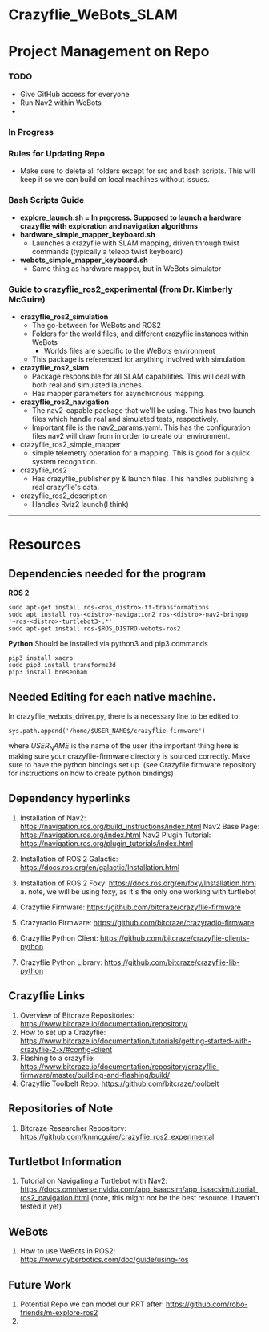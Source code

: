 # Crazyflie_WeBots_SLAM


# Project Management on Repo
### TODO
- Give GitHub access for everyone
- Run Nav2 within WeBots
- 
### In Progress

### Rules for Updating Repo
- Make sure to delete all folders except for src and bash scripts. This will keep it so we can build on local machines without issues.
### Bash Scripts Guide
- **explore_launch.sh = In prgoress. Supposed to launch a hardware crazyflie with exploration and navigation algorithms**
- **hardware_simple_mapper_keyboard.sh**
  - Launches a crazyflie with SLAM mapping, driven through twist commands (typically a teleop twist keyboard)
- **webots_simple_mapper_keyboard.sh**
  - Same thing as hardware mapper, but in WeBots simulator

### Guide to crazyflie_ros2_experimental (from Dr. Kimberly McGuire)
- **crazyflie_ros2_simulation**
  - The go-between for WeBots and ROS2
  - Folders for the world files, and different crazyflie instances within WeBots
    - Worlds files are specific to the WeBots environment
  - This package is referenced for anything involved with simulation
- **crazyflie_ros2_slam**
  - Package responsible for all SLAM capabilities. This will deal with both real and simulated launches. 
  - Has mapper parameters for asynchronous mapping.
- **crazyflie_ros2_navigation**
  - The nav2-capable package that we'll be using. This has two launch files which handle real and simulated tests, respectively. 
  - Important file is the nav2_params.yaml. This has the configuration files nav2 will draw from in order to create our environment. 
- crazyflie_ros2_simple_mapper
  - simple telemetry operation for a mapping. This is good for a quick system recognition.
- crazyflie_ros2
  - Has crazyflie_publisher py & launch files. This handles publishing a real crazyflie's data.
- crazyflie_ros2_description
  - Handles Rviz2 launch(I think)

----------
# Resources
## Dependencies needed for the program
**ROS 2**
```
sudo apt-get install ros-<ros_distro>-tf-transformations
sudo apt install ros-<distro>-navigation2 ros-<distro>-nav2-bringup '~ros-<distro>-turtlebot3-.*'
sudo apt-get install ros-$ROS_DISTRO-webots-ros2

```
**Python**
Should be installed via python3 and pip3 commands
```
pip3 install xacro
sudo pip3 install transforms3d
pip3 install bresenham

```
## Needed Editing for each native machine.
In crazyflie_webots_driver.py, there is a necessary line to be edited to: 
```
sys.path.append('/home/$USER_NAME$/crazyflie-firmware')
```
where $USER_NAME$ is the name of the user (the important thing here is making sure your crazyflie-firmware directory is sourced correctly. Make sure to have the python bindings set up. (see Crazyflie firmware repository for instructions on how to create python bindings)

## Dependency hyperlinks
1. Installation of Nav2: https://navigation.ros.org/build_instructions/index.html
        Nav2 Base Page: https://navigation.ros.org/index.html
        Nav2 Plugin Tutorial: https://navigation.ros.org/plugin_tutorials/index.html
        
3. Installation of ROS 2 Galactic: https://docs.ros.org/en/galactic/Installation.html
4. Installation of ROS 2 Foxy: https://docs.ros.org/en/foxy/Installation.html
  a. note, we will be using foxy, as it's the only one working with turtlebot
5. Crazyflie Firmware: https://github.com/bitcraze/crazyflie-firmware
6. Crazyradio Firmware: https://github.com/bitcraze/crazyradio-firmware
7. Crazyflie Python Client: https://github.com/bitcraze/crazyflie-clients-python
8. Crazyflie Python Library: https://github.com/bitcraze/crazyflie-lib-python
## Crazyflie Links
1. Overview of Bitcraze Repositories: https://www.bitcraze.io/documentation/repository/
2. How to set up a Crazyflie: https://www.bitcraze.io/documentation/tutorials/getting-started-with-crazyflie-2-x/#config-client
3. Flashing to a crazyflie: https://www.bitcraze.io/documentation/repository/crazyflie-firmware/master/building-and-flashing/build/
4. Crazyflie Toolbelt Repo: https://github.com/bitcraze/toolbelt
## Repositories of Note
1. Bitcraze Researcher Repository: https://github.com/knmcguire/crazyflie_ros2_experimental

## Turtletbot Information
1. Tutorial on Navigating a Turtlebot with Nav2: https://docs.omniverse.nvidia.com/app_isaacsim/app_isaacsim/tutorial_ros2_navigation.html
(note, this might not be the best resource. I haven't tested it yet)
## WeBots
1. How to use WeBots in ROS2: https://www.cyberbotics.com/doc/guide/using-ros

## Future Work
1. Potential Repo we can model our RRT after: https://github.com/robo-friends/m-explore-ros2
2. 